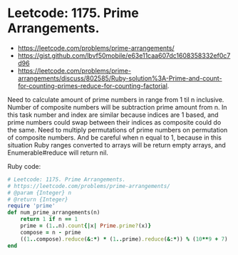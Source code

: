 # Leetcode: 1175. Prime Arrangements.

- https://leetcode.com/problems/prime-arrangements/
- https://gist.github.com/lbvf50mobile/e63e11caa607dc1608358332ef0c7d96
- https://leetcode.com/problems/prime-arrangements/discuss/802585/Ruby-solution%3A-Prime-and-count-for-counting-primes-reduce-for-counting-factorial.

Need to calculate amount of prime numbers in range from 1 til n inclusive. Number of composite numbers will be subtraction prime amount from n. In this task number and index are similar because indices are 1 based, and prime numbers could swap between their indices as composite could do the same. Need to multiply permutations of prime numbers on permutation of composite numbers. And be careful when n equal to 1, because in this situation Ruby ranges converted to arrays will be return empty arrays, and Enumerable#reduce will return nil.

Ruby code:
```Ruby
# Leetcode: 1175. Prime Arrangements.
# https://leetcode.com/problems/prime-arrangements/
# @param {Integer} n
# @return {Integer}
require 'prime'
def num_prime_arrangements(n)
    return 1 if n == 1
    prime = (1..n).count{|x| Prime.prime?(x)}
    compose = n - prime
    ((1..compose).reduce(&:*) * (1..prime).reduce(&:*)) % (10**9 + 7)
end
```